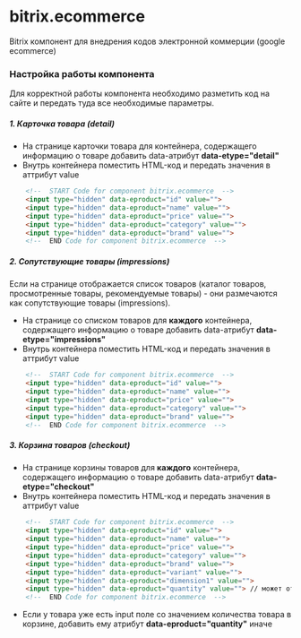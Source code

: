 # bitrix.ecommerce
Bitrix компонент для внедрения кодов электронной коммерции (google ecommerce)

### Настройка работы компонента

Для корректной работы компонента необходимо разметить код на сайте 
и передать туда все необходимые параметры.

##### 1. Карточка товара (detail)

* На странице карточки товара для контейнера, содержащего информацию 
о товаре добавить data-атрибут **data-etype="detail"**
* Внутрь контейнера поместить HTML-код и передать значения в аттрибут value
```HTML
    <!--  START Code for component bitrix.ecommerce  -->
    <input type="hidden" data-eproduct="id" value="">
    <input type="hidden" data-eproduct="name" value="">
    <input type="hidden" data-eproduct="price" value="">
    <input type="hidden" data-eproduct="category" value="">
    <input type="hidden" data-eproduct="brand" value="">
    <!--  END Code for component bitrix.ecommerce  -->
```

##### 2. Сопутствующие товары (impressions)

Если на странице отображается список товаров (каталог товаров, просмотренные товары, рекомендуемые товары) - они 
размечаются как сопутствующие товары (impressions).

* На странице со списком товаров для **каждого** контейнера, содержащего информацию 
о товаре добавить data-атрибут **data-etype="impressions"**
* Внутрь контейнера поместить HTML-код и передать значения в аттрибут value
```HTML
    <!--  START Code for component bitrix.ecommerce  -->
    <input type="hidden" data-eproduct="id" value="">
    <input type="hidden" data-eproduct="name" value="">
    <input type="hidden" data-eproduct="price" value="">
    <input type="hidden" data-eproduct="category" value="">
    <input type="hidden" data-eproduct="brand" value="">
    <!--  END Code for component bitrix.ecommerce  -->
```

##### 3. Корзина товаров (checkout)

* На странице корзины товаров для **каждого** контейнера, содержащего информацию 
о товаре добавить data-атрибут **data-etype="checkout"**
* Внутрь контейнера поместить HTML-код и передать значения в аттрибут value
```HTML
    <!--  START Code for component bitrix.ecommerce  -->
    <input type="hidden" data-eproduct="id" value="">
    <input type="hidden" data-eproduct="name" value="">
    <input type="hidden" data-eproduct="price" value="">
    <input type="hidden" data-eproduct="category" value="">
    <input type="hidden" data-eproduct="brand" value="">
    <input type="hidden" data-eproduct="variant" value="">
    <input type="hidden" data-eproduct="dimension1" value="">
    <input type="hidden" data-eproduct="quantity" value=""> // может отсутствовать читай след. пункт
    <!--  END Code for component bitrix.ecommerce  -->
```
* Если у товара уже есть input поле со значением количества товара в корзине, добавить ему 
атрибут **data-eproduct="quantity"** иначе 